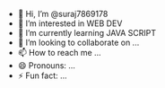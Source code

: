 - 👋 Hi, I’m @suraj7869178
- 👀 I’m interested in WEB DEV
- 🌱 I’m currently learning JAVA SCRIPT
- 💞️ I’m looking to collaborate on ...
- 📫 How to reach me ...
- 😄 Pronouns: ...
- ⚡ Fun fact: ...

<!---
suraj7869178/suraj7869178 is a ✨ special ✨ repository because its `README.md` (this file) appears on your GitHub profile.
You can click the Preview link to take a look at your changes.
--->

